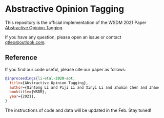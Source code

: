 # Abstractive Opinion Tagging

This repository is the official implementation of the WSDM 2021 Paper [Abstractive Opinion Tagging](https://github.com/qtli/AOT).


If you have any question, please open an issue or contact qtleo@outlook.com.

## Reference
If you find our code useful, please cite our paper as follows:
```bibtex
@inproceedings{li-etal-2020-aot,
  title={Abstractive Opinion Tagging},
  author={Qintong Li and Piji Li and Xinyi Li and Zhumin Chen and Zhaochun Ren and Maarten de Rijke},
  booktitle={WSDM},
  year={2021},
}
```

The instructions of code and data will be updated in the Feb. Stay tuned!



